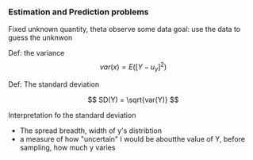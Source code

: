 
### Estimation and Prediction problems
Fixed unknown quantity, theta
observe some data
goal: use the data to guess the unknwon

Def: the variance
$$
var(x) = E([Y-u_y]^2)
$$

Def: The standard deviation

$$
SD(Y) = \sqrt{var(Y)}
$$

Interpretation fo the standard deviation
- The spread breadth, width of y's distribtion
- a measure of how "uncertain" I would be aboutthe value of Y, before sampling, how much y varies
